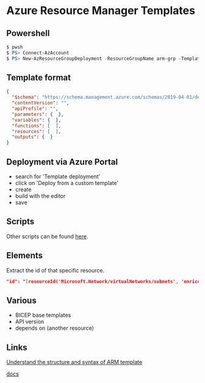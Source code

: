 # Azure Resource Manager Templates
## Powershell

```powershell
$ pwsh
$ PS> Connect-AzAccount
$ PS> New-AzResourceGroupDeployment -ResourceGroupName arm-grp -TemplateFile scripts/arm/arm-variable.json
```
## Template format
```json
{
  "$schema": "https://schema.management.azure.com/schemas/2019-04-01/deploymentTemplate.json#",
  "contentVersion": "",
  "apiProfile": "",
  "parameters": {  },
  "variables": {  },
  "functions": [  ],
  "resources": [  ],
  "outputs": {  }
}

```

## Deployment via Azure Portal
- search for 'Template deployment'
- click on 'Deploy from a custom template'
- create
- build with the editor
- save


## Scripts
Other scripts can be found [here](scripts/arm).

## Elements
Extract the id of that specific resource.
```json
"id": "[resourceId('Microsoft.Network/virtualNetworks/subnets', 'enrico-vn', 'subnet1')]" 
```


## Various
- BICEP base templates
- API version
- depends on (another resource)


## Links
[Understand the structure and syntax of ARM template](https://learn.microsoft.com/en-us/azure/azure-resource-manager/templates/syntax)

[docs](https://learn.microsoft.com/en-us/azure/azure-resource-manager/templates/overview)